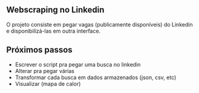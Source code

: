 ## Webscraping no Linkedin

O projeto consiste em pegar vagas (publicamente disponíveis) do Linkedin e
disponibilizá-las em outra interface. 

## Próximos passos
- Escrever o script pra pegar uma busca no linkedin
- Alterar pra pegar várias
- Transformar cada busca em dados armazenados (json, csv, etc)
- Visualizar (mapa de calor)
